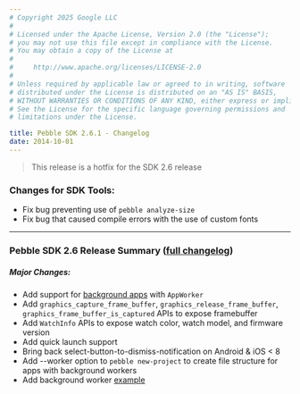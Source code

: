 ```yaml
---
# Copyright 2025 Google LLC
#
# Licensed under the Apache License, Version 2.0 (the "License");
# you may not use this file except in compliance with the License.
# You may obtain a copy of the License at
#
#     http://www.apache.org/licenses/LICENSE-2.0
#
# Unless required by applicable law or agreed to in writing, software
# distributed under the License is distributed on an "AS IS" BASIS,
# WITHOUT WARRANTIES OR CONDITIONS OF ANY KIND, either express or implied.
# See the License for the specific language governing permissions and
# limitations under the License.

title: Pebble SDK 2.6.1 - Changelog
date: 2014-10-01
---
```


> This release is a hotfix for the SDK 2.6 release

### Changes for SDK Tools:
* Fix bug preventing use of `pebble analyze-size`
* Fix bug that caused compile errors with the use of custom fonts
 
---
### Pebble SDK 2.6 Release Summary ([full changelog](/sdk/changelogs/2.6/))
##### Major Changes:
* Add support for [background apps](/guides/events-and-services/background-worker) with ``AppWorker``
* Add ``graphics_capture_frame_buffer``, ``graphics_release_frame_buffer``, ``graphics_frame_buffer_is_captured`` APIs to expose framebuffer
* Add ``WatchInfo`` APIs to expose watch color, watch model, and firmware version
* Add quick launch support
* Bring back select-button-to-dismiss-notification on Android & iOS < 8
* Add --worker option to `pebble new-project` to create file structure for apps with background workers
* Add background worker [example]({{site.links.examples_org}}/feature-background-counter)
